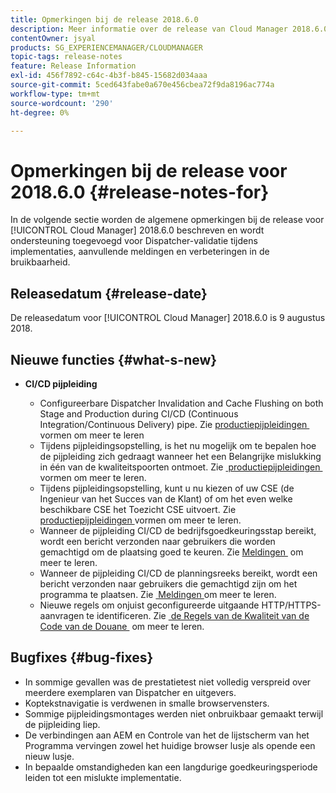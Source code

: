 ```yaml
---
title: Opmerkingen bij de release 2018.6.0
description: Meer informatie over de release van Cloud Manager 2018.6.0.
contentOwner: jsyal
products: SG_EXPERIENCEMANAGER/CLOUDMANAGER
topic-tags: release-notes
feature: Release Information
exl-id: 456f7892-c64c-4b3f-b845-15682d034aaa
source-git-commit: 5ced643fabe0a670e456cbea72f9da8196ac774a
workflow-type: tm+mt
source-wordcount: '290'
ht-degree: 0%

---
```


# Opmerkingen bij de release voor 2018.6.0 {#release-notes-for}

In de volgende sectie worden de algemene opmerkingen bij de release voor [!UICONTROL Cloud Manager] 2018.6.0 beschreven en wordt ondersteuning toegevoegd voor Dispatcher-validatie tijdens implementaties, aanvullende meldingen en verbeteringen in de bruikbaarheid.

## Releasedatum {#release-date}

De releasedatum voor [!UICONTROL Cloud Manager] 2018.6.0 is 9 augustus 2018.

## Nieuwe functies {#what-s-new}

* **CI/CD pijpleiding**

   * Configureerbare Dispatcher Invalidation and Cache Flushing on both Stage and Production during CI/CD (Continuous Integration/Continuous Delivery) pipe. Zie [&#x200B; productiepijpleidingen &#x200B;](/help/using/production-pipelines.md) vormen om meer te leren
   * Tijdens pijpleidingsopstelling, is het nu mogelijk om te bepalen hoe de pijpleiding zich gedraagt wanneer het een Belangrijke mislukking in één van de kwaliteitspoorten ontmoet. Zie [&#x200B; productiepijpleidingen &#x200B;](/help/using/production-pipelines.md) vormen om meer te leren.
   * Tijdens pijpleidingsopstelling, kunt u nu kiezen of uw CSE (de Ingenieur van het Succes van de Klant) of om het even welke beschikbare CSE het Toezicht CSE uitvoert. Zie [&#x200B; productiepijpleidingen &#x200B;](/help/using/production-pipelines.md) vormen om meer te leren.
   * Wanneer de pijpleiding CI/CD de bedrijfsgoedkeuringsstap bereikt, wordt een bericht verzonden naar gebruikers die worden gemachtigd om de plaatsing goed te keuren. Zie [&#x200B; Meldingen &#x200B;](/help/using/notifications.md) om meer te leren.
   * Wanneer de pijpleiding CI/CD de planningsreeks bereikt, wordt een bericht verzonden naar gebruikers die gemachtigd zijn om het programma te plaatsen. Zie [&#x200B; Meldingen &#x200B;](/help/using/notifications.md) om meer te leren.
   * Nieuwe regels om onjuist geconfigureerde uitgaande HTTP/HTTPS-aanvragen te identificeren. Zie [&#x200B; de Regels van de Kwaliteit van de Code van de Douane &#x200B;](/help/using/custom-code-quality-rules.md) om meer te leren.

## Bugfixes {#bug-fixes}

* In sommige gevallen was de prestatietest niet volledig verspreid over meerdere exemplaren van Dispatcher en uitgevers.
* Koptekstnavigatie is verdwenen in smalle browservensters.
* Sommige pijpleidingsmontages werden niet onbruikbaar gemaakt terwijl de pijpleiding liep.
* De verbindingen aan AEM en Controle van het de lijstscherm van het Programma vervingen zowel het huidige browser lusje als opende een nieuw lusje.
* In bepaalde omstandigheden kan een langdurige goedkeuringsperiode leiden tot een mislukte implementatie.
